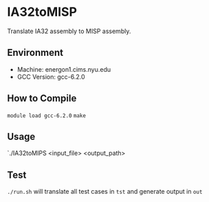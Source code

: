 # IA32toMISP
Translate IA32 assembly to MISP assembly.

## Environment
* Machine: energon1.cims.nyu.edu
* GCC Version: gcc-6.2.0

## How to Compile
`module load gcc-6.2.0`
`make`

## Usage
`./IA32toMIPS <input_file> <output_path>

## Test
`./run.sh` will translate all test cases in `tst` and generate output in `out`
